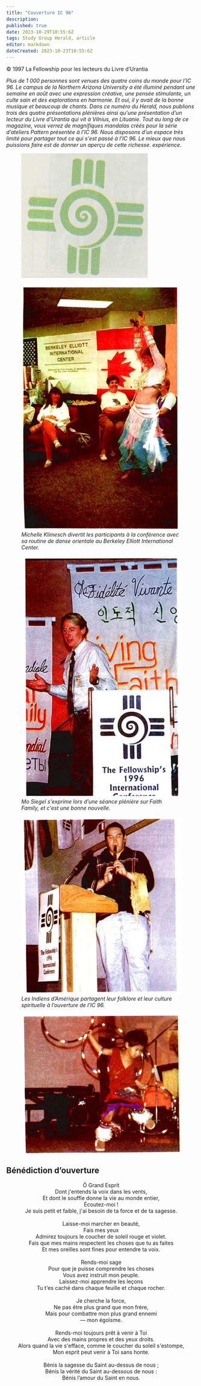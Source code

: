 ```yaml
---
title: "Couverture IC 96"
description: 
published: true
date: 2023-10-29T10:55:6Z
tags: Study Group Herald, article
editor: markdown
dateCreated: 2023-10-23T10:55:6Z
---
```


<p class="v-card v-sheet theme--light grey lighten-3 px-2">© 1997 La Fellowship pour les lecteurs du Livre d’Urantia</p>


_Plus de 1 000 personnes sont venues des quatre coins du monde pour l’IC 96. Le campus de la Northern Arizona University a été illuminé pendant une semaine en août avec une expression créative, une pensée stimulante, un culte sain et des explorations en harmonie. Et oui, il y avait de la bonne musique et beaucoup de chants. Dans ce numéro du Herald, nous publions trois des quatre présentations plénières ainsi qu'une présentation d’un lecteur du Livre d’Urantia qui vit à Vilnius, en Lituanie. Tout au long de ce magazine, vous verrez de magnifiques mandalas créés pour la série d’ateliers Pattern présentée à l’IC 96. Nous disposons d’un espace très limité pour partager tout ce qui s'est passé à l’IC 96. Le mieux que nous puissions faire est de donner un aperçu de cette richesse. expérience._

<figure id="Figure_1" class="image urantiapedia">
<img src="/image/article/Study_Group_Herald/IC_logo.jpg">
</figure>

<figure id="Figure_2" class="image urantiapedia">
<img src="/image/article/Study_Group_Herald/Michelle_Klimesch.jpg">
<figcaption><em>Michelle Klimesch divertit les participants à la conférence avec sa routine de danse orientale au Berkeley Elliott International Center.</em></figcaption>
</figure>


<figure id="Figure_3" class="image urantiapedia">
<img src="/image/article/Study_Group_Herald/Mo_Siegel.jpg">
<figcaption><em>Mo Siegel s'exprime lors d’une séance plénière sur Faith Family, et c'est une bonne nouvelle.</em></figcaption>
</figure>


<figure id="Figure_4" class="image urantiapedia">
<img src="/image/article/Study_Group_Herald/Native_American.jpg">
<figcaption><em>Les Indiens d’Amérique partagent leur folklore et leur culture spirituelle à l’ouverture de l’IC 96.</em></figcaption>
</figure>


<figure id="Figure_5" class="image urantiapedia">
<img src="/image/article/Study_Group_Herald/Native_American_2.jpg">
</figure>

## Bénédiction d’ouverture

<p style="text-align: center">
Ô Grand Esprit<br>
Dont j'entends la voix dans les vents,<br>
Et dont le souffle donne la vie au monde entier,<br>
Écoutez-moi !<br>
Je suis petit et faible, j'ai besoin de ta force et de ta sagesse.<br>
<br>
Laisse-moi marcher en beauté,<br>
Fais mes yeux<br>
Admirez toujours le coucher de soleil rouge et violet.<br>
Fais que mes mains respectent les choses que tu as faites<br>
Et mes oreilles sont fines pour entendre ta voix.<br>
<br>
Rends-moi sage<br>
Pour que je puisse comprendre les choses <br>
Vous avez instruit mon peuple. <br>
Laissez-moi apprendre les leçons <br>
Tu t'es caché dans chaque feuille et chaque rocher.<br>
<br>
Je cherche la force,<br>
Ne pas être plus grand que mon frère,<br>
Mais pour combattre mon plus grand ennemi<br>
— mon égoïsme.<br>
<br>
Rends-moi toujours prêt à venir à Toi<br>
Avec des mains propres et des yeux droits.<br>
Alors quand la vie s'efface, comme le coucher du soleil s'estompe, <br>
Mon esprit peut venir à Toi sans honte.<br>
<br>
Bénis la sagesse du Saint au-dessus de nous ; <br>
Bénis la vérité du Saint au-dessous de nous : <br>
Bénis l’amour du Saint en nous.<br>
</p>

